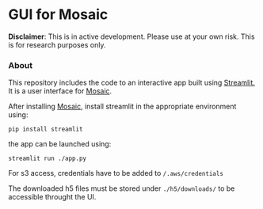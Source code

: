 # GUI for Mosaic

**Disclaimer**: This is in active development. Please use at your own risk. This is for research purposes only.

### About

This repository includes the code to an interactive app built using [Streamlit.](https://www.streamlit.io/)
It is a user interface for [Mosaic](https://github.com/MissionBio/mosaic).

After installing [Mosaic](https://github.com/MissionBio/mosaic), install streamlit
in the appropriate environment using:

```
pip install streamlit
```

the app can be launched using:

```
streamlit run ./app.py
```

For s3 access, credentials have to be added to `/.aws/credentials`

The downloaded h5 files must be stored under `./h5/downloads/`
to be accessible throught the UI.

